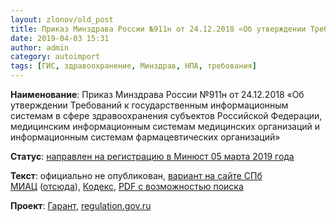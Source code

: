 ```yaml
---
layout: zlonov/old_post
title: Приказ Минздрава России №911н от 24.12.2018 «Об утверждении Требований к ГИС в сфере здравоохранения субъектов РФ, медицинским ИС медорганизаций и ИС фарморганизаций»
date: 2019-04-03 15:31
author: admin
category: autoimport
tags: [ГИС, здравоохранение, Минздрав, НПА, требования]
---
```

<strong>Наименование</strong>: Приказ Минздрава России №911н от 24.12.2018 «Об утверждении Требований к государственным информационным системам в сфере здравоохранения субъектов Российской Федерации, медицинским информационным системам медицинских организаций и информационным системам фармацевтических организаций»

<strong>Статус</strong>: <a href="http://www.consultant.ru/law/review/207238031.html/">направлен на регистрацию в Минюст 05 марта 2019 года</a>

<strong>Текст</strong>: официально не опубликован, <a href="http://spbmiac.ru/wp-content/uploads/2019/01/2018.12.24_№_911_н_приказ_Минздрава.pdf">вариант на сайте СПб МИАЦ</a> (<a href="http://spbmiac.ru/ehlektronnoe-zdravookhranenie/normativno-pravovye-akty/obshhie-trebovaniya-k-informatizacii/">отсюда</a>), <a href="http://docs.cntd.ru/document/550817502">Кодекс</a>, <a href="/assets/uploads/Приказ-Минздрава-России-№911н-от-24.12.2018.pdf">PDF с возможностью поиска</a>

<strong>Проект</strong>: <a href="https://www.garant.ru/products/ipo/prime/doc/56662221/">Гарант</a>, <a href="https://regulation.gov.ru/projects#npa=82712">regulation.gov.ru</a>

